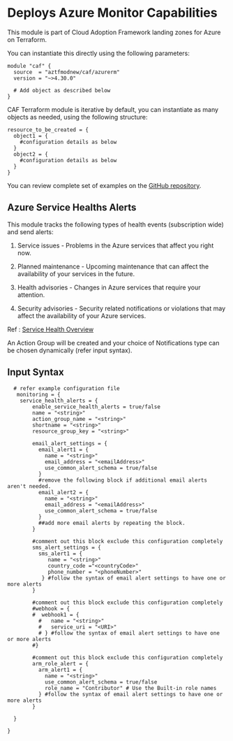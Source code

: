 # Deploys Azure Monitor Capabilities

This module is part of Cloud Adoption Framework landing zones for Azure on Terraform.

You can instantiate this directly using the following parameters:

```hcl
module "caf" {
  source  = "aztfmodnew/caf/azurerm"
  version = "~>4.30.0"

  # Add object as described below
}
```

CAF Terraform module is iterative by default, you can instantiate as many objects as needed, using the following structure:

```hcl
resource_to_be_created = {
  object1 = {
    #configuration details as below
  }
  object2 = {
    #configuration details as below
  }
}
```

You can review complete set of examples on the [GitHub repository](https://github.com/aztfmod/terraform-azurerm-caf/tree/main/examples/monitoring).

## Azure Service Healths Alerts

This module tracks the following types of health events (subscription wide) and send alerts:

1. Service issues - Problems in the Azure services that affect you right now.

2. Planned maintenance - Upcoming maintenance that can affect the availability of your services in the future.

3. Health advisories - Changes in Azure services that require your attention.

4. Security advisories - Security related notifications or violations that may affect the availability of your Azure services.

Ref : [Service Health Overview](https://docs.microsoft.com/en-us/azure/service-health/service-health-overview)

An Action Group will be created and your choice of Notifications type can be chosen dynamically (refer input syntax).

## Input Syntax

```hcl
  # refer example configuration file
   monitoring = {
    service_health_alerts = {
        enable_service_health_alerts = true/false
        name = "<string>"
        action_group_name = "<string>"
        shortname = "<string>"
        resource_group_key = "<string>"

        email_alert_settings = {
          email_alert1 = {
            name = "<string>"
            email_address = "<emailAddress>"
            use_common_alert_schema = true/false
          }
          #remove the following block if additional email alerts aren't needed.
          email_alert2 = {
            name = "<string>"
            email_address = "<emailAddress>"
            use_common_alert_schema = true/false
          }
          ##add more email alerts by repeating the block.
        }

        #comment out this block exclude this configuration completely
        sms_alert_settings = {
          sms_alert1 = {
             name = "<string>"
             country_code ="<countryCode>"
             phone_number = "<phoneNumber>"
           } #follow the syntax of email alert settings to have one or more alerts
        }

        #comment out this block exclude this configuration completely
        #webhook = {
        #  webhook1 = {
          #   name = "<string>"
          #   service_uri = "<URI>"
          # } #follow the syntax of email alert settings to have one or more alerts
        #}

        #comment out this block exclude this configuration completely
        arm_role_alert = {
          arm_alert1 = {
            name = "<string>"
            use_common_alert_schema = true/false
            role_name = "Contributor" # Use the Built-in role names
          } #follow the syntax of email alert settings to have one or more alerts
        }

  }

}

```
